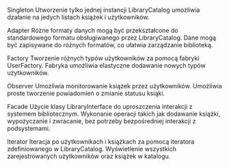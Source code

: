 Singleton
Utworzenie tylko jednej instancji LibraryCatalog umożliwia dzałanie na jedych listach książek i użytkowników.

Adapter
Różne formaty danych mogą być przekształcone do standardowego formatu obsługiwanego przez LibraryCatalog. Dane mogą być zapisywane do różnych formatów, co ułatwia zarządzanie biblioteką.

Factory
Tworzenie różnych typów użytkowników za pomocą fabryki UserFactory. Fabryka umożliwia elastyczne dodawanie nowych typów użytkowników.

Observer
Umożliwia monitorowanie książek przez użytkowników. Umożliwia proste tworzenie powiadomień o zmianie statusu ksiąki.

Facade
Użycie klasy LibraryInterface do uproszczenia interakcji z systemem bibliotecznym. Wykonanie operacji takich jak dodawanie książki, wypożyczanie i zwracanie, bez potrzeby bezpośredniej interakcji z podsystemami.

Iterator
Iteracja po użytkownikach i książkach za pomocą iteratora zdefiniowanego w LibraryCatalog. Wyświetlenie wszystkich zarejestrowanych użytkowników oraz książek w katalogu.
